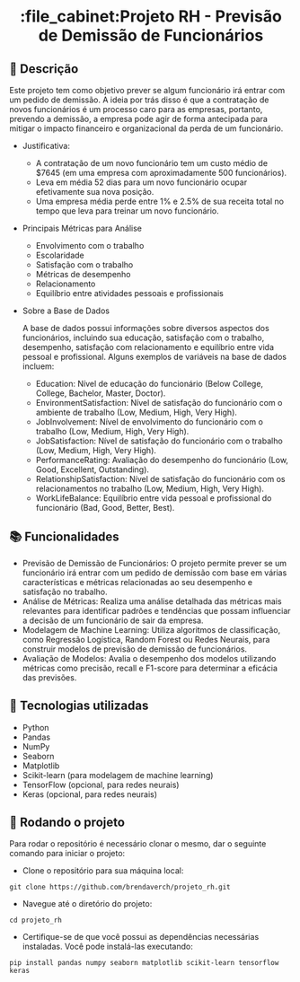 <h1 align="center">:file_cabinet:Projeto RH - Previsão de Demissão de Funcionários </h1>

## :memo: Descrição

Este projeto tem como objetivo prever se algum funcionário irá entrar com um pedido de demissão. A ideia por trás disso é que a contratação de novos funcionários é um processo caro para as empresas, portanto, prevendo a demissão, a empresa pode agir de forma antecipada para mitigar o impacto financeiro e organizacional da perda de um funcionário.

* Justificativa:
  * A contratação de um novo funcionário tem um custo médio de $7645 (em uma empresa com aproximadamente 500 funcionários).
  * Leva em média 52 dias para um novo funcionário ocupar efetivamente sua nova posição.
  * Uma empresa média perde entre 1% e 2.5% de sua receita total no tempo que leva para treinar um novo funcionário.
 
* Principais Métricas para Análise
  * Envolvimento com o trabalho
  * Escolaridade
  * Satisfação com o trabalho
  * Métricas de desempenho
  * Relacionamento
  * Equilíbrio entre atividades pessoais e profissionais
* Sobre a Base de Dados

  A base de dados possui informações sobre diversos aspectos dos funcionários, incluindo sua educação, satisfação com o trabalho, desempenho, satisfação com relacionamento e equilíbrio entre vida pessoal e          profissional. Alguns exemplos de variáveis na base de dados incluem:
  * Education: Nível de educação do funcionário (Below College, College, Bachelor, Master, Doctor).
  * EnvironmentSatisfaction: Nível de satisfação do funcionário com o ambiente de trabalho (Low, Medium, High, Very High).
  * JobInvolvement: Nível de envolvimento do funcionário com o trabalho (Low, Medium, High, Very High).
  * JobSatisfaction: Nível de satisfação do funcionário com o trabalho (Low, Medium, High, Very High).
  * PerformanceRating: Avaliação do desempenho do funcionário (Low, Good, Excellent, Outstanding).
  * RelationshipSatisfaction: Nível de satisfação do funcionário com os relacionamentos no trabalho (Low, Medium, High, Very High).
  * WorkLifeBalance: Equilíbrio entre vida pessoal e profissional do funcionário (Bad, Good, Better, Best).

## :books: Funcionalidades
* Previsão de Demissão de Funcionários: O projeto permite prever se um funcionário irá entrar com um pedido de demissão com base em várias características e métricas relacionadas ao seu desempenho e satisfação no trabalho.
* Análise de Métricas: Realiza uma análise detalhada das métricas mais relevantes para identificar padrões e tendências que possam influenciar a decisão de um funcionário de sair da empresa.
* Modelagem de Machine Learning: Utiliza algoritmos de classificação, como Regressão Logística, Random Forest ou Redes Neurais, para construir modelos de previsão de demissão de funcionários.
* Avaliação de Modelos: Avalia o desempenho dos modelos utilizando métricas como precisão, recall e F1-score para determinar a eficácia das previsões.
  
## :wrench: Tecnologias utilizadas
* Python
* Pandas
* NumPy
* Seaborn
* Matplotlib
* Scikit-learn (para modelagem de machine learning)
* TensorFlow (opcional, para redes neurais)
* Keras (opcional, para redes neurais)

## :rocket: Rodando o projeto
Para rodar o repositório é necessário clonar o mesmo, dar o seguinte comando para iniciar o projeto:
* Clone o repositório para sua máquina local:
```
git clone https://github.com/brendaverch/projeto_rh.git
```
* Navegue até o diretório do projeto:
```
cd projeto_rh
```
* Certifique-se de que você possui as dependências necessárias instaladas. Você pode instalá-las executando:
```
pip install pandas numpy seaborn matplotlib scikit-learn tensorflow keras
```
